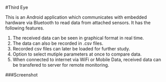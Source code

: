 #Third Eye

This is an Android application which communicates with embedded hardware via Bluetooth to read data from attached sensors. It has the following features.  
1) The received data can be seen in graphical format in real time.  
2) The data can also be recorded in .csv files.
3) Recorded csv files can later be loaded for further study.
4) Option to select mutiple parameters at once to compare data.
5) When connected to internet via WiFi or Mobile Data, received data can be transfered to server for remote monitoring.

###Screenshot

